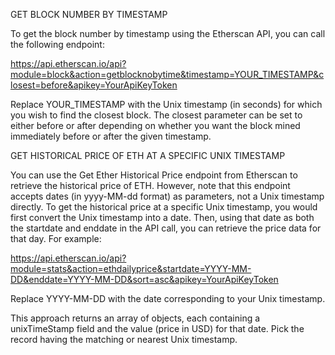 
GET BLOCK NUMBER BY TIMESTAMP

To get the block number by timestamp using the Etherscan API, you can call the following endpoint:

https://api.etherscan.io/api?module=block&action=getblocknobytime&timestamp=YOUR_TIMESTAMP&closest=before&apikey=YourApiKeyToken

Replace YOUR_TIMESTAMP with the Unix timestamp (in seconds) for which you wish to find the closest block. The closest parameter can be set to either before or after depending on whether you want the block mined immediately before or after the given timestamp.


GET HISTORICAL PRICE OF ETH AT A SPECIFIC UNIX TIMESTAMP

You can use the Get Ether Historical Price endpoint from Etherscan to retrieve the historical price of ETH. However, note that this endpoint accepts dates (in yyyy-MM-dd format) as parameters, not a Unix timestamp directly. To get the historical price at a specific Unix timestamp, you would first convert the Unix timestamp into a date. Then, using that date as both the startdate and enddate in the API call, you can retrieve the price data for that day. For example:

https://api.etherscan.io/api?module=stats&action=ethdailyprice&startdate=YYYY-MM-DD&enddate=YYYY-MM-DD&sort=asc&apikey=YourApiKeyToken

Replace YYYY-MM-DD with the date corresponding to your Unix timestamp.

This approach returns an array of objects, each containing a unixTimeStamp field and the value (price in USD) for that date. Pick the record having the matching or nearest Unix timestamp.


